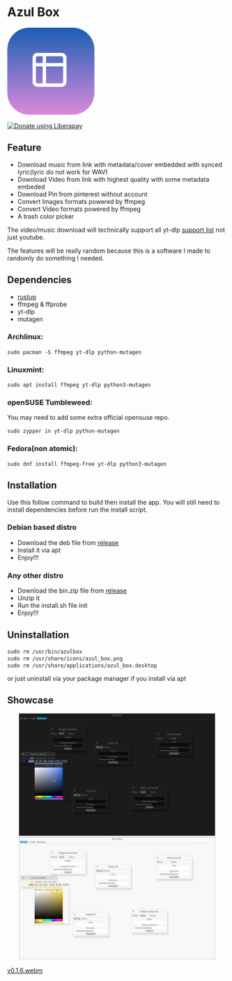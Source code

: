 

# Azul Box

<img src="./assets/logo.png" width="200"></img>

<noscript><a href="https://liberapay.com/musdx/donate"><img alt="Donate using Liberapay" src="https://liberapay.com/assets/widgets/donate.svg"></a></noscript>

## Feature

- Download music from link with metadata/cover embedded with synced lyric(lyric do not work for WAV)
- Download Video from link with highest quality with some metadata embeded
- Download Pin from pinterest without account
- Convert Images formats powered by ffmpeg
- Convert Video formats powered by ffmpeg
- A trash color picker

The video/music download will technically support all yt-dlp [support list](https://github.com/yt-dlp/yt-dlp/blob/master/supportedsites.md) not just youtube.

The features will be really random because this is a software I made to randomly do something I needed.

## Dependencies

- [rustup](https://rustup.rs/)
- ffmpeg & ffprobe
- yt-dlp
- mutagen

### Archlinux:

```
sudo pacman -S ffmpeg yt-dlp python-mutagen
```

### Linuxmint:

```
sudo apt install ffmpeg yt-dlp python3-mutagen
```

### openSUSE Tumbleweed:

You may need to add some extra official opensuse repo.

```
sudo zypper in yt-dlp python-mutagen
```

### Fedora(non atomic):

```
sudo dnf install ffmpeg-free yt-dlp python3-mutagen
```

## Installation

Use this follow command to build then install the app. You will still need to install dependencies before run the install script.

### Debian based distro

- Download the deb file from [release](https://github.com/musdx/azul-box/releases)
- Install it via apt
- Enjoy!!!

### Any other distro

- Download the bin.zip file from [release](https://github.com/musdx/azul-box/releases)
- Unzip it
- Run the install.sh file init
- Enjoy!!!

## Uninstallation

```
sudo rm /usr/bin/azulbox
sudo rm /usr/share/icons/azul_box.png
sudo rm /usr/share/applications/azul_box.desktop
```

or just uninstall via your package manager if you install via apt

## Showcase

<div align="center">
<img src="./assets/pic1.png" width="450"></img>
<img src="./assets/pic2.png" width="450"></img>
</div>

[v0.1.6.webm](https://github.com/user-attachments/assets/390744b3-a4df-488e-8091-cd92455b69c1)

